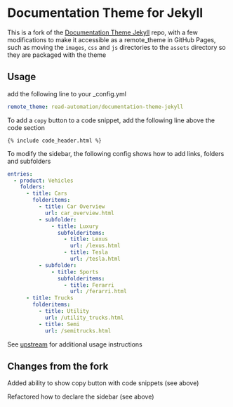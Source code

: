# Documentation Theme for Jekyll
This is a fork of the [Documentation Theme Jekyll](https://github.com/tomjoht/documentation-theme-jekyll) repo, with a few modifications to make it accessible as a remote_theme in GitHub Pages, such as moving the `images`, `css` and `js` directories to the `assets` directory so they are packaged with the theme

## Usage
add the following line to your _config.yml

```yaml
remote_theme: read-automation/documentation-theme-jekyll
```

To add a `copy` button to a code snippet, add the following line above the code section

```
{% include code_header.html %}
```

To modify the sidebar, the following config shows how to add links, folders and subfolders
```yaml
entries:
  - product: Vehicles
    folders:
      - title: Cars
        folderitems:
          - title: Car Overview
            url: car_overview.html
          - subfolder:
              - title: Luxury
                subfolderitems:
                  - title: Lexus
                    url: /lexus.html
                  - title: Tesla
                    url: /tesla.html
          - subfolder:
              - title: Sports
                subfolderitems:
                  - title: Ferarri
                    url: /ferarri.html
      - title: Trucks
        folderitems:
          - title: Utility
            url: /utility_trucks.html
          - title: Semi
            url: /semitrucks.html
```

See [upstream](https://github.com/tomjoht/documentation-theme-jekyll) for additional usage instructions

## Changes from the fork
Added ability to show copy button with code snippets (see above)

Refactored how to declare the sidebar (see above)
